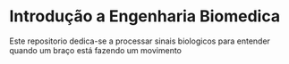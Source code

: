 # Introdução a Engenharia Biomedica

Este repositorio dedica-se a processar sinais biologicos para entender quando um braço está fazendo um movimento
